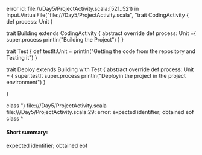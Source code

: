error id: file://<WORKSPACE>/Day5/ProjectActivity.scala:[521..521) in Input.VirtualFile("file://<WORKSPACE>/Day5/ProjectActivity.scala", "trait CodingActivity
{
    def process: Unit
}



trait Building extends CodingActivity
{
    abstract override def process: Unit ={
         super.process
         println("Building the Project") 
    }
}

trait Test  {
   def testIt:Unit = println("Getting the code from the repository and Testing it")
}

trait Deploy extends Building  with Test {
    abstract override def process: Unit = {
        super.testIt
        super.process
        println("Deployin the project in the project environment")
    }

}

class ")
file://<WORKSPACE>/Day5/ProjectActivity.scala
file://<WORKSPACE>/Day5/ProjectActivity.scala:29: error: expected identifier; obtained eof
class 
      ^
#### Short summary: 

expected identifier; obtained eof